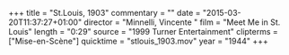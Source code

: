 +++
title = "St.Louis, 1903"
commentary = ""
date = "2015-03-20T11:37:27+01:00"
director = "Minnelli, Vincente "
film = "Meet Me in St. Louis"
length = "0:29"
source = "1999 Turner Entertainment"
clipterms = ["Mise-en-Scène"]
quicktime = "stlouis_1903.mov"
year = "1944"
+++